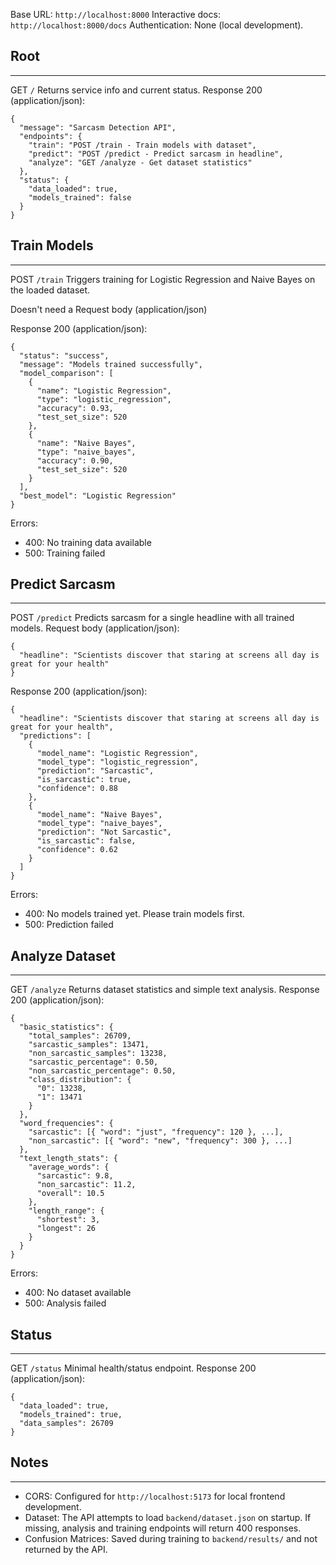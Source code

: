 
Base URL: `http://localhost:8000`
Interactive docs: `http://localhost:8000/docs`
Authentication: None (local development).

## Root
---
GET `/`
Returns service info and current status.
Response 200 (application/json):

```
{
  "message": "Sarcasm Detection API",
  "endpoints": {
    "train": "POST /train - Train models with dataset",
    "predict": "POST /predict - Predict sarcasm in headline",
    "analyze": "GET /analyze - Get dataset statistics"
  },
  "status": {
    "data_loaded": true,
    "models_trained": false
  }
}
```


## Train Models
---
POST `/train`
Triggers training for Logistic Regression and Naive Bayes on the loaded dataset.

Doesn't need a Request body (application/json)

Response 200 (application/json):

```
{
  "status": "success",
  "message": "Models trained successfully",
  "model_comparison": [
    {
      "name": "Logistic Regression",
      "type": "logistic_regression",
      "accuracy": 0.93,
      "test_set_size": 520
    },
    {
      "name": "Naive Bayes",
      "type": "naive_bayes",
      "accuracy": 0.90,
      "test_set_size": 520
    }
  ],
  "best_model": "Logistic Regression"
}
```

Errors:
- 400: No training data available
- 500: Training failed


## Predict Sarcasm
---
POST `/predict`
Predicts sarcasm for a single headline with all trained models.
Request body (application/json):

```
{
  "headline": "Scientists discover that staring at screens all day is great for your health"
}
```

Response 200 (application/json):

```
{
  "headline": "Scientists discover that staring at screens all day is great for your health",
  "predictions": [
    {
      "model_name": "Logistic Regression",
      "model_type": "logistic_regression",
      "prediction": "Sarcastic",
      "is_sarcastic": true,
      "confidence": 0.88
    },
    {
      "model_name": "Naive Bayes",
      "model_type": "naive_bayes",
      "prediction": "Not Sarcastic",
      "is_sarcastic": false,
      "confidence": 0.62
    }
  ]
}
```

Errors:
- 400: No models trained yet. Please train models first.
- 500: Prediction failed


## Analyze Dataset
---
GET `/analyze`
Returns dataset statistics and simple text analysis.
Response 200 (application/json):

```
{
  "basic_statistics": {
    "total_samples": 26709,
    "sarcastic_samples": 13471,
    "non_sarcastic_samples": 13238,
    "sarcastic_percentage": 0.50,
    "non_sarcastic_percentage": 0.50,
    "class_distribution": {
      "0": 13238,
      "1": 13471
    }
  },
  "word_frequencies": {
    "sarcastic": [{ "word": "just", "frequency": 120 }, ...],
    "non_sarcastic": [{ "word": "new", "frequency": 300 }, ...]
  },
  "text_length_stats": {
    "average_words": {
      "sarcastic": 9.8,
      "non_sarcastic": 11.2,
      "overall": 10.5
    },
    "length_range": {
      "shortest": 3,
      "longest": 26
    }
  }
}
```

Errors:
- 400: No dataset available
- 500: Analysis failed


## Status
---
GET `/status`
Minimal health/status endpoint.
Response 200 (application/json):

```
{
  "data_loaded": true,
  "models_trained": true,
  "data_samples": 26709
}
```


## Notes
---
- CORS: Configured for `http://localhost:5173` for local frontend development.
- Dataset: The API attempts to load `backend/dataset.json` on startup. If missing, analysis and training endpoints will return 400 responses.
- Confusion Matrices: Saved during training to `backend/results/` and not returned by the API.


